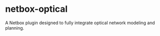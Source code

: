 # netbox-optical
A Netbox plugin designed to fully integrate optical network modeling and planning.
